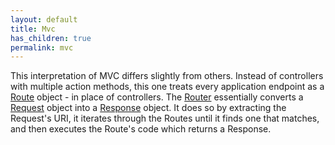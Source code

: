 ```yaml
---
layout: default
title: Mvc
has_children: true
permalink: mvc
---
```




This interpretation of MVC differs slightly from others.
Instead of controllers with multiple action methods, this one treats every application endpoint as a [Route](https://github.com/SidRoberts/centum/blob/development/src/Mvc/Route.php) object - in place of controllers.
The [Router](https://github.com/SidRoberts/centum/blob/development/src/Mvc/Router.php) essentially converts a [Request](https://github.com/SidRoberts/centum/blob/development/src/Http/Request.php) object into a [Response](https://github.com/SidRoberts/centum/blob/development/src/Http/Response.php) object.
It does so by extracting the Request's URI, it iterates through the Routes until it finds one that matches, and then executes the Route's code which returns a Response.


